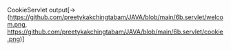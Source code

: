 CookieServlet output[->(https://github.com/preetykakchingtabam/JAVA/blob/main/6b.servlet/welcom.png, https://github.com/preetykakchingtabam/JAVA/blob/main/6b.servlet/cookie.png)]

